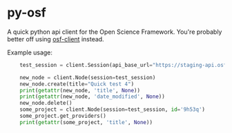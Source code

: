 # py-osf
A quick python api client for the Open Science Framework. You're probably better off using [osf-client](https://github.com/osfclient/osfclient) instead.

Example usage:
```py
    test_session = client.Session(api_base_url="https://staging-api.osf.io/", token=STAGING_TOKEN)

    new_node = client.Node(session=test_session)
    new_node.create(title="Quick test 4")
    print(getattr(new_node, 'title', None))
    print(getattr(new_node, 'date_modified', None))
    new_node.delete()
    some_project = client.Node(session=test_session, id='9h53q')
    some_project.get_providers()
    print(getattr(some_project, 'title', None))
```
